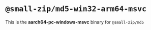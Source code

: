 # `@small-zip/md5-win32-arm64-msvc`

This is the **aarch64-pc-windows-msvc** binary for `@small-zip/md5`
